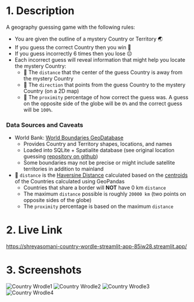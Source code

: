 
# 1. Description

A geography guessing game with the following rules:

- You are given the outline of a mystery Country or Territory 🌏
- If you guess the correct Country then you win 🥳
- If you guess incorrectly 6 times then you lose 😔
- Each incorrect guess will reveal information that might help you locate the mystery Country:
    - 📏 The `distance` that the center of the guess Country is away from the mystery Country
    - 🧭 The `direction` that points from the guess Country to the mystery Country (on a 2D map)
    - 🥈 The `proximity` percentage of how correct the guess was. A guess on the opposite side of the globe will be `0%` and the correct guess will be `100%`.

### Data Sources and Caveats

- World Bank: [World Boundaries GeoDatabase](https://datacatalog.worldbank.org/search/dataset/0038272/World-Bank-Official-Boundaries)
    - Provides Country and Territory shapes, locations, and names
    - Loaded into SQLite + Spatialite database (see original location guessing [repository on github](https://github.com/gerardrbentley/streamlit-location-guesser))
    - Some boundaries may not be precise or might include satellite territories in addition to mainland
- 📏 `distance` is the [Haversine Distance](https://en.wikipedia.org/wiki/Haversine_formula) calculated based on the [centroids](http://wiki.gis.com/wiki/index.php/Centroid) of the Countries calculated using GeoPandas
    - Countries that share a border will **NOT** have 0 km `distance`
    - The maximum `distance` possible is roughly `20000 km` (two points on opposite sides of the globe)
    - The `proximity` percentage is based on the maximum `distance`


# 2. Live Link 
https://shreyasomani-country-wordle-streamlit-app-85iw28.streamlit.app/

# 3. Screenshots
![Country Wrodle1](https://user-images.githubusercontent.com/57498575/208485816-4ca00c78-f87e-4cf9-b1cc-0febc42f9064.png)
![Country Wrodle2](https://user-images.githubusercontent.com/57498575/208485836-37d5528f-4ee5-451f-ae3f-e526dda06f7f.png)
![Country Wrodle3](https://user-images.githubusercontent.com/57498575/208485856-061aedb5-5360-4d67-924a-a2f1a3175bf9.png)
![Country Wrodle4](https://user-images.githubusercontent.com/57498575/208485864-c2f8b37e-1f68-461b-9318-0b44a481ee12.png)
